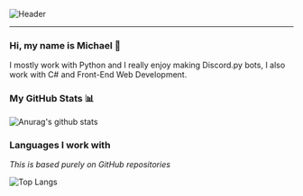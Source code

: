![Header](https://i.imgur.com/iMep4aP.png)

---
### Hi, my name is Michael 👋

I mostly work with Python and I really enjoy making Discord.py bots, I also work with C# and Front-End Web Development.

### My GitHub Stats 📊
![Anurag's github stats](https://github-readme-stats.vercel.app/api?username=Dinoosawruss&count_private=true&show_icons=true)

### Languages I work with
*This is based purely on GitHub repositories*

![Top Langs](https://github-readme-stats.vercel.app/api/top-langs/?username=Dinoosawruss&layout=compact)
